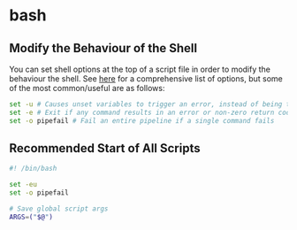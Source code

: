 # bash

## Modify the Behaviour of the Shell

You can set shell options at the top of a script file in order to modify the behaviour the shell. See [here](https://www.gnu.org/software/bash/manual/html_node/The-Set-Builtin.html) for a comprehensive list of options, but some of the most common/useful are as follows:

```bash
set -u # Causes unset variables to trigger an error, instead of being treated as just an empty variable
set -e # Exit if any command results in an error or non-zero return code
set -o pipefail # Fail an entire pipeline if a single command fails
```

## Recommended Start of All Scripts

```bash
#! /bin/bash

set -eu
set -o pipefail

# Save global script args
ARGS=("$@")

```

